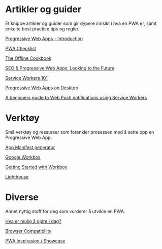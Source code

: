 
# Artikler og guider

Et knippe artikler og guider som gir dypere innsikt i hva en PWA er, samt enkelte best practice tips og regler.

[Progressive Web Apps - Introduction](https://developers.google.com/web/progressive-web-apps)

[PWA Checklist](https://developers.google.com/web/progressive-web-apps/checklist)

[The Offline Cookbook](https://developers.google.com/web/fundamentals/instant-and-offline/offline-cookbook/)

[SEO & Progressive Web Apps: Looking to the Future](https://moz.com/blog/progressive-web-apps)

[Service Workers 101](https://github.com/delapuente/service-workers-101)

[Progressive Web Apps on Desktop](https://developers.google.com/web/progressive-web-apps/desktop)

[A beginners guide to Web Push notifications using Service Workers](https://medium.com/izettle-engineering/beginners-guide-to-web-push-notifications-using-service-workers-cb3474a17679)

# Verktøy

Små verktøy og ressurser som forenkler prosessen med å sette opp en Progressive Web App.

[App Manifest generator](https://app-manifest.firebaseapp.com/)

[Google Workbox](https://developers.google.com/web/tools/workbox/)

[Getting Started with Workbox](https://developers.google.com/web/tools/workbox/guides/get-started)

[Lighthouse](https://developers.google.com/web/tools/lighthouse)

# Diverse 

Annet nyttig stoff for deg som vurderer å utvikle en PWA.

[Hva er mulig å gjøre i dag?](https://whatwebcando.today/)

[Browser Compatibility](https://caniuse.com/)

[PWA Inspirasjon / Showcase](https://appsco.pe/)
